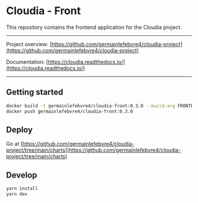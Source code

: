 # Cloudia - Front

This repository contains the frontend application for the Cloudia project.

---

Project overview: [https://github.com/germainlefebvre4/cloudia-project](https://github.com/germainlefebvre4/cloudia-project)

Documentation: [https://cloudia.readthedocs.io/](https://cloudia.readthedocs.io/)

---

## Getting started

```bash
docker build -t germainlefebvre4/cloudia-front:0.3.0 --build-arg FRONTEND_ENV=production .
docker push germainlefebvre4/cloudia-front:0.3.0
```

## Deploy

Go at [https://github.com/germainlefebvre4/cloudia-project/tree/main/charts](https://github.com/germainlefebvre4/cloudia-project/tree/main/charts)

## Develop

```bash
yarn install
yarn dev
```

